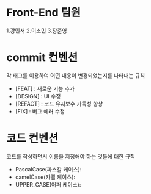 # Front-End 팀원
1.강민서
2.이소민
3.장준영

# commit 컨벤션
각 태그를 이용하여 어떤 내용이 변경되었는지를 나타내는 규칙
- [FEAT] : 새로운 기능 추가
- [DESIGN] : UI 수정
- [REFACT] : 코드 유지보수 가독성 향상
- [FIX] : 버그 에러 수정

# 코드 컨벤션
코드를 작성하면서 이름을 지정해야 하는 것들에 대한 규칙
- PascalCase(파스칼 케이스): 
- camelCase(카멜 케이스): 
- UPPER_CASE(어퍼 케이스): 
